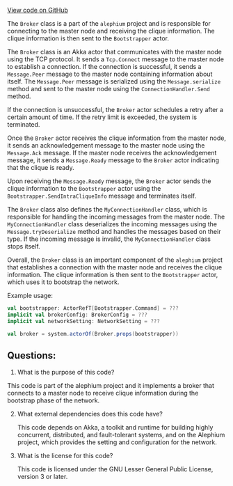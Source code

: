 [View code on GitHub](https://github.com/alephium/alephium/flow/src/main/scala/org/alephium/flow/network/bootstrap/Broker.scala)

The `Broker` class is a part of the `alephium` project and is responsible for connecting to the master node and receiving the clique information. The clique information is then sent to the `Bootstrapper` actor. 

The `Broker` class is an Akka actor that communicates with the master node using the TCP protocol. It sends a `Tcp.Connect` message to the master node to establish a connection. If the connection is successful, it sends a `Message.Peer` message to the master node containing information about itself. The `Message.Peer` message is serialized using the `Message.serialize` method and sent to the master node using the `ConnectionHandler.Send` method. 

If the connection is unsuccessful, the `Broker` actor schedules a retry after a certain amount of time. If the retry limit is exceeded, the system is terminated. 

Once the `Broker` actor receives the clique information from the master node, it sends an acknowledgement message to the master node using the `Message.Ack` message. If the master node receives the acknowledgement message, it sends a `Message.Ready` message to the `Broker` actor indicating that the clique is ready. 

Upon receiving the `Message.Ready` message, the `Broker` actor sends the clique information to the `Bootstrapper` actor using the `Bootstrapper.SendIntraCliqueInfo` message and terminates itself. 

The `Broker` class also defines the `MyConnectionHandler` class, which is responsible for handling the incoming messages from the master node. The `MyConnectionHandler` class deserializes the incoming messages using the `Message.tryDeserialize` method and handles the messages based on their type. If the incoming message is invalid, the `MyConnectionHandler` class stops itself. 

Overall, the `Broker` class is an important component of the `alephium` project that establishes a connection with the master node and receives the clique information. The clique information is then sent to the `Bootstrapper` actor, which uses it to bootstrap the network. 

Example usage:

```scala
val bootstrapper: ActorRefT[Bootstrapper.Command] = ???
implicit val brokerConfig: BrokerConfig = ???
implicit val networkSetting: NetworkSetting = ???

val broker = system.actorOf(Broker.props(bootstrapper))
```
## Questions: 
 1. What is the purpose of this code?
   
   This code is part of the alephium project and it implements a broker that connects to a master node to receive clique information during the bootstrap phase of the network.

2. What external dependencies does this code have?
   
   This code depends on Akka, a toolkit and runtime for building highly concurrent, distributed, and fault-tolerant systems, and on the Alephium project, which provides the setting and configuration for the network.

3. What is the license for this code?
   
   This code is licensed under the GNU Lesser General Public License, version 3 or later.